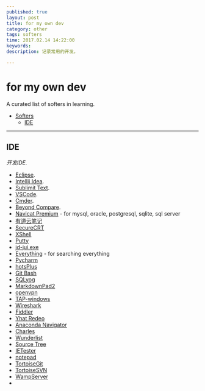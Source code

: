 ```yaml
---
published: true
layout: post
title: for my own dev
category: other
tags: softers
time: 2017.02.14 14:22:00
keywords:
description: 记录常用的开发。

---
```


# for my own dev

A curated list of softers in learning.

- [Softers](#Softers)
    - [IDE](#IDE)


- - -

## IDE

*开发IDE.*

* [Eclipse]().
* [Intellij Idea]().
* [Sublimit Text]().
* [VSCode]().
* [Cmder]().
* [Beyond Compare]().
* [Navicat Premium]() - for mysql, oracle, postgresql, sqlite, sql server
* [有道云笔记]()
* [SecureCRT]()
* [XShell]()
* [Putty]()
* [jd-jui.exe]()
* [Everything]() - for searching everything
* [Pycharm]()
* [hotsPlus]()
* [Git Bash]()
* [SQLyog]()
* [MarkdownPad2]()
* [openvpn]()
* [TAP-windows]()
* [Wireshark]()
* [Fiddler]()
* [Yhat Redeo]()
* [Anaconda Navigator]()
* [Charles]()
* [Wunderlist]()
* [Source Tree]()
* [IETester]()
* [notepad]()
* [TortoiseGit]()
* [TortoiseSVN]()
* [WampServer]()
* []()